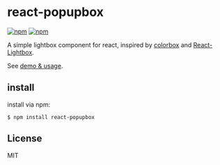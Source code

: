 react-popupbox
===========================

[![npm](https://img.shields.io/npm/l/express.svg?style=flat)](https://opensource.org/licenses/MIT)
[![npm](https://img.shields.io/npm/v/react-popupbox.svg?style=flat)](https://www.npmjs.com/package/react-popupbox)

A simple lightbox component for react, inspired by [colorbox](https://github.com/jackmoore/colorbox) and [React-Lightbox](https://github.com/howtomakeaturn/React-Lightbox).

See [demo & usage](http://fraina.github.io/react-popupbox/).

## install

install via npm:
```
$ npm install react-popupbox
```

## License
MIT

